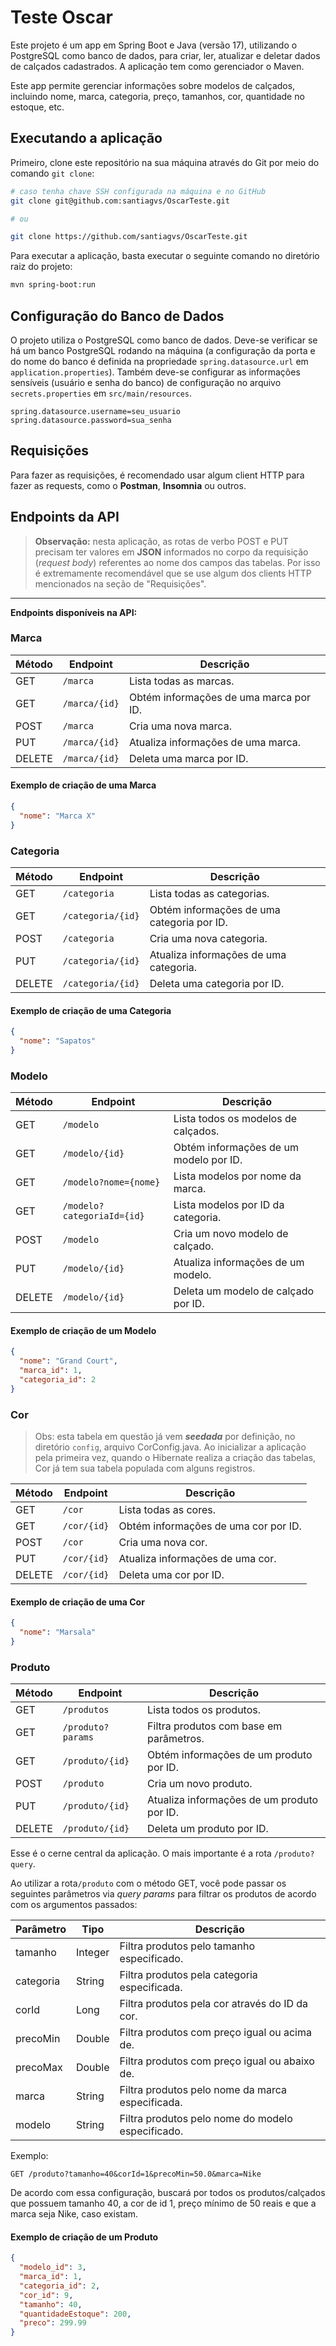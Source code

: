 # Teste Oscar

Este projeto é um app em Spring Boot e Java (versão 17), utilizando o PostgreSQL como banco de dados, para criar, ler, atualizar e deletar dados de calçados cadastrados. A aplicação tem como gerenciador o Maven.

Este app permite gerenciar informações sobre modelos de calçados, incluindo nome, marca, categoria, preço, tamanhos, cor, quantidade no estoque, etc.

## Executando a aplicação

Primeiro, clone este repositório na sua máquina através do Git por meio do comando `git clone`:

```bash
# caso tenha chave SSH configurada na máquina e no GitHub
git clone git@github.com:santiagvs/OscarTeste.git

# ou

git clone https://github.com/santiagvs/OscarTeste.git
```

Para executar a aplicação, basta executar o seguinte comando no diretório raiz do projeto:

```bash
mvn spring-boot:run
```

## Configuração do Banco de Dados

O projeto utiliza o PostgreSQL como banco de dados. Deve-se verificar se há um banco PostgreSQL rodando na máquina (a configuração da porta e do nome do banco é definida na propriedade `spring.datasource.url` em `application.properties`). Também deve-se configurar as informações sensíveis (usuário e senha do banco) de configuração no arquivo `secrets.properties` em `src/main/resources`.

```application.properties
spring.datasource.username=seu_usuario
spring.datasource.password=sua_senha
```

## Requisições

Para fazer as requisições, é recomendado usar algum client HTTP para fazer as requests, como o **Postman**, **Insomnia** ou outros.

## Endpoints da API

>**Observação:** nesta aplicação, as rotas de verbo POST e PUT precisam ter valores em **JSON** informados no corpo da requisição (_request body_) referentes ao nome dos campos das tabelas. Por isso é extremamente recomendável que se use algum dos clients HTTP mencionados na seção de "Requisições".

------------------------

**Endpoints disponíveis na API:**

### Marca

| Método | Endpoint           | Descrição                                    |
|--------|--------------------|----------------------------------------------|
| GET    | `/marca`           | Lista todas as marcas.                       |
| GET    | `/marca/{id}`      | Obtém informações de uma marca por ID.       |
| POST   | `/marca`           | Cria uma nova marca.                         |
| PUT    | `/marca/{id}`      | Atualiza informações de uma marca.           |
| DELETE | `/marca/{id}`      | Deleta uma marca por ID.                     |

#### Exemplo de criação de uma Marca

```json
{
  "nome": "Marca X"
}
```

### Categoria

| Método | Endpoint             | Descrição                                  |
|--------|----------------------|--------------------------------------------|
| GET    | `/categoria`         | Lista todas as categorias.                 |
| GET    | `/categoria/{id}`    | Obtém informações de uma categoria por ID. |
| POST   | `/categoria`         | Cria uma nova categoria.                   |
| PUT    | `/categoria/{id}`    | Atualiza informações de uma categoria.     |
| DELETE | `/categoria/{id}`    | Deleta uma categoria por ID.               |

#### Exemplo de criação de uma Categoria

```json
{
  "nome": "Sapatos"
}
```

### Modelo

| Método | Endpoint                  | Descrição                             |
|--------|---------------------------|---------------------------------------|
| GET    | `/modelo`                 | Lista todos os modelos de calçados.   |
| GET    | `/modelo/{id}`            | Obtém informações de um modelo por ID.|
| GET    | `/modelo?nome={nome}`     | Lista modelos por nome da marca.      |
| GET    | `/modelo?categoriaId={id}`| Lista modelos por ID da categoria.    |
| POST   | `/modelo`                 | Cria um novo modelo de calçado.       |
| PUT    | `/modelo/{id}`            | Atualiza informações de um modelo.    |
| DELETE | `/modelo/{id}`            | Deleta um modelo de calçado por ID.   |

#### Exemplo de criação de um Modelo

```json
{
  "nome": "Grand Court",
  "marca_id": 1,
  "categoria_id": 2
}
```

### Cor

> Obs: esta tabela em questão já vem **_seedada_** por definição, no diretório `config`, arquivo CorConfig.java. Ao inicializar a aplicação pela primeira vez, quando o Hibernate realiza a criação das tabelas, Cor já tem sua tabela populada com alguns registros.

| Método | Endpoint      | Descrição                               |
|--------|---------------|-----------------------------------------|
| GET    | `/cor`        | Lista todas as cores.                   |
| GET    | `/cor/{id}`   | Obtém informações de uma cor por ID.    |
| POST   | `/cor`        | Cria uma nova cor.                      |
| PUT    | `/cor/{id}`   | Atualiza informações de uma cor.        |
| DELETE | `/cor/{id}`   | Deleta uma cor por ID.                  |

#### Exemplo de criação de uma Cor

```json
{
  "nome": "Marsala"
}
```

### Produto

| Método | Endpoint         | Descrição                                   |
|--------|------------------|---------------------------------------------|
| GET    | `/produtos`      | Lista todos os produtos.                    |
| GET    | `/produto?params`| Filtra produtos com base em parâmetros.     |
| GET    | `/produto/{id}`  | Obtém informações de um produto por ID.     |
| POST   | `/produto`       | Cria um novo produto.                       |
| PUT    | `/produto/{id}`  | Atualiza informações de um produto por ID.  |
| DELETE | `/produto/{id}`  | Deleta um produto por ID.                   |

Esse é o cerne central da aplicação. O mais importante é a rota `/produto?query`.

Ao utilizar a rota`/produto` com o método GET, você pode passar os seguintes parâmetros via _query params_ para filtrar os produtos de acordo com os argumentos passados:

| Parâmetro     | Tipo      | Descrição                                        |
|---------------|-----------|--------------------------------------------------|
| tamanho       | Integer   | Filtra produtos pelo tamanho especificado.       |
| categoria     | String    | Filtra produtos pela categoria especificada.     |
| corId         | Long      | Filtra produtos pela cor através do ID da cor.   |
| precoMin      | Double    | Filtra produtos com preço igual ou acima de.     |
| precoMax      | Double    | Filtra produtos com preço igual ou abaixo de.    |
| marca         | String    | Filtra produtos pelo nome da marca especificada. |
| modelo        | String    | Filtra produtos pelo nome do modelo especificado.|

Exemplo:

```HTTP
GET /produto?tamanho=40&corId=1&precoMin=50.0&marca=Nike
```

De acordo com essa configuração, buscará por todos os produtos/calçados que possuem tamanho 40, a cor de id 1, preço mínimo de 50 reais e que a marca seja Nike, caso existam.

#### Exemplo de criação de um Produto

```json
{
  "modelo_id": 3,
  "marca_id": 1,
  "categoria_id": 2,
  "cor_id": 9,
  "tamanho": 40,
  "quantidadeEstoque": 200,
  "preco": 299.99
}
```
